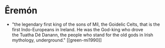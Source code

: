 # Êremón
- "the legendary first king of the sons of Míl, the Goidelic Celts, that is the first Indo-Europeans in Ireland. He was the God-king who drove the Tuatha Dé Danann, the people who stand for the old gods in Irish mythology, underground." [[green-mi1990]]

